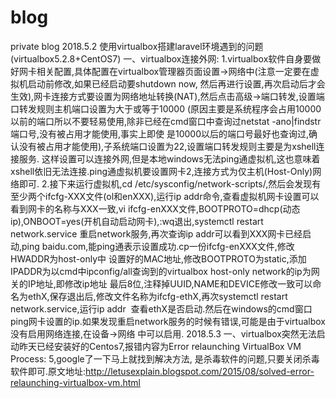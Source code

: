 # blog
private blog
2018.5.2
使用virtualbox搭建laravel环境遇到的问题(virtualbox5.2.8+CentOS7)
一、virtualbox连接外网:
  1.virtualbox软件自身要做好网卡相关配置,具体配置在virtualbox管理器页面设置->网络中(注意一定要在虚拟机启动前修改,如果已经启动要shutdown now,
  然后再进行设置,再次启动后才会生效),网卡连接方式要设置为网络地址转换(NAT),然后点击高级->端口转发,设置端口转发规则主机端口设置为大于或等于10000
  (原因主要是系统程序会占用10000以前的端口所以不要轻易使用,除非已经在cmd窗口中查询过netstat -ano|findstr 端口号,没有被占用才能使用,事实上即使
  是10000以后的端口号最好也查询过,确认没有被占用才能使用),子系统端口设置为22,设置端口转发规则主要是为xshell连接服务.
  这样设置可以连接外网,但是本地windows无法ping通虚拟机,这也意味着xshell依旧无法连接.ping通虚拟机要设置网卡2,连接方式为仅主机(Host-Only)网络即可.
  2.接下来运行虚拟机,cd /etc/sysconfig/network-scripts/,然后会发现有至少两个ifcfg-XXX文件(ol和enXXX),运行ip addr命令,查看虚拟机网卡设置可以
  看到网卡的名称与XXX一致,vi ifcfg-enXXX文件,BOOTPROTO=dhcp(动态ip),ONBOOT=yes(开机自动启动网卡),:wq退出,systemctl restart network.service
  重启network服务,再次查询ip addr可以看到XXX网卡已经启动,ping baidu.com,能ping通表示设置成功.cp一份ifcfg-enXXX文件,修改HWADDR为host-only中
  设置好的MAC地址,修改BOOTPROTO为static,添加IPADDR为以cmd中ipconfig/all查询到的virtualbox host-only network的ip为网关的IP地址,即修改ip地址
  最后8位,注释掉UUID,NAME和DEVICE修改一致可以命名为ethX,保存退出后,修改文件名称为ifcfg-ethX,再次systemctl restart network.service,运行ip addr
  查看ethX是否启动.然后在windows的cmd窗口ping网卡设置的ip.如果发现重启network服务的时候有错误,可能是由于virtualbox没有启用网络连接,在设备->网络
  中可以启用.
2018.5.3
一、virtualbox突然无法启动昨天已经安装好的Centos7,报错内容为Error relaunching VirtualBox VM Process: 5,google了一下马上就找到解决方法,
是杀毒软件的问题,只要关闭杀毒软件即可.原文地址:http://letusexplain.blogspot.com/2015/08/solved-error-relaunching-virtualbox-vm.html
